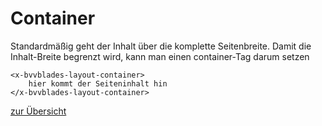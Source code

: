 
# Container

Standardmäßig geht der Inhalt über die komplette Seitenbreite.
Damit die Inhalt-Breite begrenzt wird, kann man einen container-Tag darum setzen

    <x-bvvblades-layout-container>
        hier kommt der Seiteninhalt hin
    </x-bvvblades-layout-container>




[zur Übersicht](../../README.md)